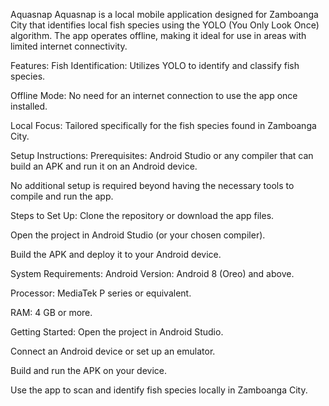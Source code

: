Aquasnap
Aquasnap is a local mobile application designed for Zamboanga City that identifies local fish species using the YOLO (You Only Look Once) algorithm. The app operates offline, making it ideal for use in areas with limited internet connectivity.

Features:
Fish Identification: Utilizes YOLO to identify and classify fish species.

Offline Mode: No need for an internet connection to use the app once installed.

Local Focus: Tailored specifically for the fish species found in Zamboanga City.

Setup Instructions:
Prerequisites:
Android Studio or any compiler that can build an APK and run it on an Android device.

No additional setup is required beyond having the necessary tools to compile and run the app.

Steps to Set Up:
Clone the repository or download the app files.

Open the project in Android Studio (or your chosen compiler).

Build the APK and deploy it to your Android device.

System Requirements:
Android Version: Android 8 (Oreo) and above.

Processor: MediaTek P series or equivalent.

RAM: 4 GB or more.

Getting Started:
Open the project in Android Studio.

Connect an Android device or set up an emulator.

Build and run the APK on your device.

Use the app to scan and identify fish species locally in Zamboanga City.
